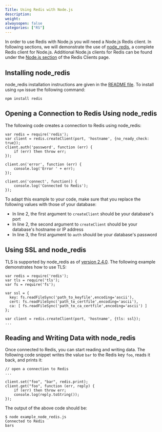 ```yaml
---
Title: Using Redis with Node.js
description:
weight:
alwaysopen: false
categories: ["RS"]
---
```

In order to use Redis with Node.js you will need a Node.js Redis client. In following sections, we will demonstrate the use of [node_redis](https://github.com/NodeRedis/node_redis), a complete Redis client for Node.js. Additional Node.js clients for Redis can be found under the [Node.js section](http://redis.io/clients#Node.js) of the Redis Clients page.

## Installing node_redis

node_redis installation instructions are given in the [README file](https://github.com/NodeRedis/node_redis/blob/master/README.md). To install using `npm` issue the following command:

    npm install redis 

## Opening a Connection to Redis Using node_redis

The following code creates a connection to Redis using node_redis:

    var redis = require('redis');
    var client = redis.createClient(port, 'hostname', {no_ready_check: true});
    client.auth('password', function (err) {
        if (err) then throw err;
    });
    
    client.on('error', function (err) {
        console.log('Error ' + err);
    }); 
    
    client.on('connect', function() {
        console.log('Connected to Redis');
    });

To adapt this example to your code, make sure that you replace the following values with those of your database:

- In line 2, the first argument to `createClient` should be your database's port
- In line 2, the second argument to `createClient` should be your database's hostname or IP address
- In line 3, the first argument to `auth` should be your database's password

## Using SSL and node_redis

TLS is supported by node_redis as of [version 2.4.0](https://github.com/NodeRedis/node_redis/releases/tag/v.2.4.0). The following example demonstrates how to use TLS:

    var redis = require('redis');
    var tls = require('tls');
    var fs = require('fs');
    
    var ssl = {
      key: fs.readFileSync('path_to_keyfile',encoding='ascii'),
      cert: fs.readFileSync('path_to_certfile',encoding='ascii'),
      ca: [ fs.readFileSync('path_to_ca_certfile',encoding='ascii') ]
    };
    
    var client = redis.createClient(port, 'hostname', {tls: ssl});
    ...

## Reading and Writing Data with node_redis

Once connected to Redis, you can start reading and writing data. The following code snippet writes the value `bar` to the Redis key `foo`, reads it back, and prints it:

    // open a connection to Redis
    ...
 
    client.set("foo", "bar", redis.print);
    client.get("foo", function (err, reply) {
        if (err) then throw err;
        console.log(reply.toString());
    });

The output of the above code should be:

    $ node example_node_redis.js
    Connected to Redis
    bars
